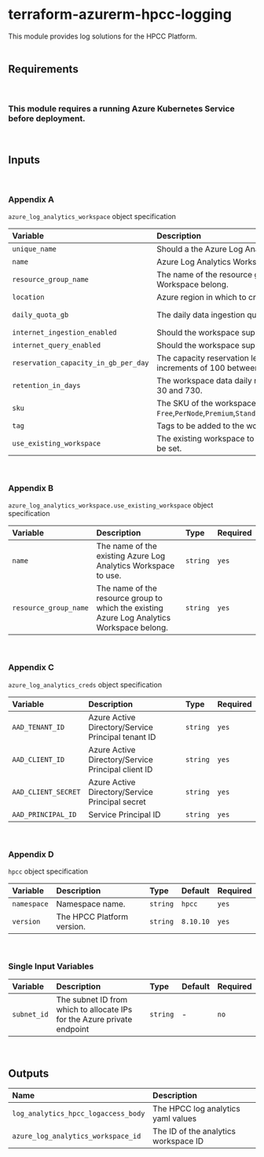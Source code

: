 # terraform-azurerm-hpcc-logging
This module provides log solutions for the HPCC Platform.
<br/>
<br/>

## Requirements
<br/>

### This module requires a running Azure Kubernetes Service before deployment.
<br/>

## Inputs
<br/>

### Appendix A

`azure_log_analytics_workspace` object specification

| **Variable**                         | **Description**                                                                                                                                | **Type**         | **Required**       | **Default**                   |
| :----------------------------------- | :--------------------------------------------------------------------------------------------------------------------------------------------- | :--------------- | :----------------- | :---------------------------- |
| `unique_name`                        | Should a the Azure Log Analytics Workspace have a unique?                                                                                      | `bool`           | `no`               | `true`                        |
| `name`                               | Azure Log Analytics Workspace's name.                                                                                                          | `string`         | `no`               | `myhpccloganalyticsworkspace` |
| `resource_group_name`                | The name of the resource group to which the existing Azure Log Analytics Workspace belong.                                                     | `string`         | `yes`              | -                             |
| `location`                           | Azure region in which to create resources.                                                                                                     | `string`         | `yes`              | `eastus2`                     |
| `daily_quota_gb`                     | The daily data ingestion quota in GB.                                                                                                          | `number`         | `-1` for unlimited |
| `internet_ingestion_enabled`         | Should the workspace support ingestion over the Public Internet?                                                                               | `bool`           | `no`               | `false`                       | `false` |
| `internet_query_enabled`             | Should the workspace support querying over the Public Internet?                                                                                | `bool`           | `no`               | `false`                       |
| `reservation_capacity_in_gb_per_day` | The capacity reservation level in GB for the workspace. The value must be increments of 100 between 100 and 5000.                              | `number`         | `no`               | `100`                         |
| `retention_in_days`                  | The workspace data daily retention. The value should be 7 for free tier or between 30 and 730.                                                 | `number`         | `no`               | `30`                          |
| `sku`                                | The SKU of the workspace. Possible values are `Free`,`PerNode`,`Premium`,`Standard`,`Standalone`,`Unlimited`,`CapacityReservation`,`PerGB2018` | `string`         | `no`               | `PerGB2018`                   |
| `tag`                                | Tags to be added to the workspace.                                                                                                             | `map(string)`    | `no`               | -                             |
| `use_existing_workspace`             | The existing workspace to use. Both `name` and `resource_group_name` attributes must be set.                                                   | `object(string)` | `no`               | -                             |
<br/>

### Appendix B
`azure_log_analytics_workspace.use_existing_workspace` object specification

| **Variable**          | **Description**                                                                            | **Type** | **Required** |
| :-------------------- | :----------------------------------------------------------------------------------------- | :------- | :----------- |
| `name`                | The name of the existing Azure Log Analytics Workspace to use.                             | `string` | `yes`        |
| `resource_group_name` | The name of the resource group to which the existing Azure Log Analytics Workspace belong. | `string` | `yes`        |
<br/>

### Appendix C

`azure_log_analytics_creds` object specification

| **Variable**        | **Description**                                    | **Type** | **Required** |
| :------------------ | :------------------------------------------------- | :------- | :----------- |
| `AAD_TENANT_ID`     | Azure Active Directory/Service Principal tenant ID | `string` | `yes`        |
| `AAD_CLIENT_ID`     | Azure Active Directory/Service Principal client ID | `string` | `yes`        |
| `AAD_CLIENT_SECRET` | Azure Active Directory/Service Principal secret    | `string` | `yes`        |
| `AAD_PRINCIPAL_ID`  | Service Principal ID                               | `string` | `yes`        |
<br/>

### Appendix D

`hpcc` object specification

| **Variable** | **Description**            | **Type** | **Default** | **Required** |
| :----------- | :------------------------- | :------- | :---------- | :----------- |
| `namespace`  | Namespace name.            | `string` | `hpcc`      | `yes`        |
| `version`    | The HPCC Platform version. | `string` | `8.10.10`   | `yes`        |
<br/>

### Single Input Variables

| **Variable** | **Description**                                                         | **Type** | **Default** | **Required** |
| :----------- | :---------------------------------------------------------------------- | :------- | :---------- | :----------- |
| `subnet_id`  | The subnet ID from which to allocate IPs for the Azure private endpoint | `string` | -           | `no`         |
<br/>

## Outputs
| **Name**                            | **Description**                      |
| :---------------------------------- | :----------------------------------- |
| `log_analytics_hpcc_logaccess_body` | The HPCC log analytics yaml values   |
| `azure_log_analytics_workspace_id`  | The ID of the analytics workspace ID |


